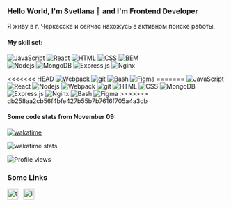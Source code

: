 ### Hello World, I'm Svetlana 👋 and I'm Frontend Developer
Я живу в г. Черкесске и сейчас нахожусь в активном поиске работы.
#### My skill set:

<span>
  <img alt="JavaScript" src="https://img.shields.io/badge/-JavaScript-f5f5f5?style=for-the-badge&logo=javascript&logoColor=F7DF1E" />
  <img alt="React" src="https://img.shields.io/badge/-React-f5f5f5?style=for-the-badge&logo=react&logoColor=61DAFB" />
  <img alt="HTML" src="https://img.shields.io/badge/-HTML-f5f5f5?style=for-the-badge&logo=html5&logoColor=E34F26" />
  <img alt="CSS" src="https://img.shields.io/badge/-CSS-f5f5f5?style=for-the-badge&logo=css3&logoColor=1572B6" />
  <img alt="BEM" src="https://img.shields.io/badge/-BEM-f5f5f5?style=for-the-badge" />
</span>
<br>
<span>
  <img alt="Nodejs" src="https://img.shields.io/badge/-Node.JS-f5f5f5?style=for-the-badge&logo=nodedotjs&logoColor=339933" />
  <img alt="MongoDB" src="https://img.shields.io/badge/-MongoDB-f5f5f5?style=for-the-badge&logo=mongodb&logoColor=47A248" />
  <img alt="Express.js" src="https://img.shields.io/badge/-Express.js-f5f5f5?style=for-the-badge&" />
  <img alt="Nginx" src="https://img.shields.io/badge/-Nginx-f5f5f5?style=for-the-badge&logo=nginx&logoColor=009639" />
</span>
<br>
<p>
<<<<<<< HEAD
  <img alt="Webpack" src="https://img.shields.io/badge/-Webpack-f5f5f5?style=for-the-badge&logo=webpack&logoColor=8DD6F9" />
  <img alt="git" src="https://img.shields.io/badge/-Git-f5f5f5?style=for-the-badge&logo=git&logoColor=F05032" />
  <img alt="Bash" src="https://img.shields.io/badge/-Bash-f5f5f5?style=for-the-badge&logo=gnubash&logoColor=4EAA25" />
  <img alt="Figma" src="https://img.shields.io/badge/-Figma-f5f5f5?style=for-the-badge&logo=figma&logoColor=F24E1E" />
=======
<img alt="JavaScript" src="https://img.shields.io/badge/-JavaScript-f0db4f?style=flat-square&logo=javascript&logoColor=white" />
<img alt="React" src="https://img.shields.io/badge/-React-61dafb?style=flat-square&logo=react&logoColor=white" />
<img alt="Nodejs" src="https://img.shields.io/badge/-NodeJS-026e00?style=flat-square&logo=node&logoColor=white" />
<img alt="Webpack" src="https://img.shields.io/badge/-Webpack-8DD6F9?style=flat-square&logo=webpack&logoColor=white" />
<img alt="git" src="https://img.shields.io/badge/-Git-f14e32?style=flat-square&logo=git&logoColor=white" />
  
<img alt="HTML" src="https://img.shields.io/badge/-HTML-f5f5f5?style=for-the-badge&logo=html5&logoColor=E34F26" />
<img alt="CSS" src="https://img.shields.io/badge/-CSS-f5f5f5?style=for-the-badge&logo=css3&logoColor=1572B6" />
<img alt="MongoDB" src="https://img.shields.io/badge/-MongoDB-f5f5f5?style=for-the-badge&logo=mongodb&logoColor=47A248" />
<img alt="Express.js" src="https://img.shields.io/badge/-Express.js-f5f5f5?style=for-the-badge&" />
<img alt="Nginx" src="https://img.shields.io/badge/-Nginx-f5f5f5?style=for-the-badge&logo=nginx&logoColor=009639" />  
<img alt="Bash" src="https://img.shields.io/badge/-Bash-f5f5f5?style=for-the-badge&logo=gnubash&logoColor=4EAA25" />
<img alt="Figma" src="https://img.shields.io/badge/-Figma-f5f5f5?style=for-the-badge&logo=figma&logoColor=F24E1E" />
>>>>>>> db258aa2cb56f4bfe427b55b7b7616f705a4a3db
</p>

#### Some code stats from November 09:

[![wakatime](https://wakatime.com/badge/user/bdc4a5db-f675-48fa-90d7-42c5b10ec837.svg)](https://wakatime.com/@bdc4a5db-f675-48fa-90d7-42c5b10ec837)

![wakatime stats](https://github-readme-stats.vercel.app/api/wakatime?username=jazzyvesper&layout=compact)

![Profile views](https://gpvc.arturio.dev/jazzyvesper)  

### Some Links

<a href="https://t.me/jazzyvesper" target="blank"><img align="center" src="https://cdn-icons-png.flaticon.com/512/2111/2111646.png" alt="telegram" height="25" width="25" /></a>&nbsp;&nbsp;
<a href="https://www.instagram.com/jazzyvesper/" target="blank"><img align="center" src="https://cdn-icons-png.flaticon.com/512/174/174855.png" alt="instagram" height="25" width="25" /></a>&nbsp;&nbsp;
